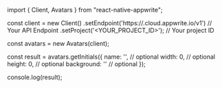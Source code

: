 import { Client, Avatars } from "react-native-appwrite";

const client = new Client()
    .setEndpoint('https://<REGION>.cloud.appwrite.io/v1') // Your API Endpoint
    .setProject('<YOUR_PROJECT_ID>'); // Your project ID

const avatars = new Avatars(client);

const result = avatars.getInitials({
    name: '<NAME>', // optional
    width: 0, // optional
    height: 0, // optional
    background: '' // optional
});

console.log(result);
